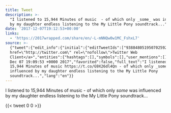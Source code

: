 ```yaml
---
title: Tweet
description: >-
  "I listened to 15,944 Minutes of music  - of which only _some_ was influenced
  by my daughter endless listening to the My Little Pony soundtrack..."
date: '2017-12-07T19:12:53+00:00'
links:
  - 'https://2017wrapped.com/share/en/-L-mNNQw0w1MC_FshxL7'
source: >-
  {"tweet":{"edit_info":{"initial":{"editTweetIds":["938848051950702592"],"editableUntil":"2017-12-07T20:09:53.195Z","editsRemaining":"5","isEditEligible":true}},"retweeted":false,"source":"<a
  href=\"http://twitter.com\" rel=\"nofollow\">Twitter Web
  Client</a>","entities":{"hashtags":[],"symbols":[],"user_mentions":[],"urls":[{"url":"https://t.co/G9X26dl4Qn","expanded_url":"https://2017wrapped.com/share/en/-L-mNNQw0w1MC_FshxL7","display_url":"2017wrapped.com/share/en/-L-mN…","indices":["38","61"]}]},"display_text_range":["0","168"],"favorite_count":"0","id_str":"938848051950702592","truncated":false,"retweet_count":"0","id":"938848051950702592","possibly_sensitive":false,"created_at":"Thu
  Dec 07 19:09:53 +0000 2017","favorited":false,"full_text":"I listened to
  15,944 Minutes of music https://t.co/G9X26dl4Qn - of which only _some_ was
  influenced by my daughter endless listening to the My Little Pony
  soundtrack...","lang":"en"}}
---
```

I listened to 15,944 Minutes of music  - of which only _some_ was influenced by my daughter endless listening to the My Little Pony soundtrack...
    
{{< tweet 0 0 >}}
    

